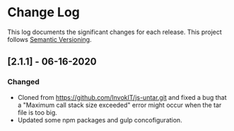 # Change Log

This log documents the significant changes for each release.
This project follows [Semantic Versioning](http://semver.org/).

## [2.1.1] - 06-16-2020
### Changed
- Cloned from https://github.com/InvokIT/js-untar.git and fixed a bug 
  that a "Maximum call stack size exceeded" error might occur when the tar file is too big.
- Updated some npm packages and gulp concofiguration.
